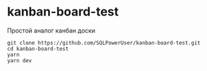 # kanban-board-test
Простой аналог канбан доски

```
git clone https://github.com/SQLPowerUser/kanban-board-test.git
cd kanban-board-test
yarn
yarn dev
```
